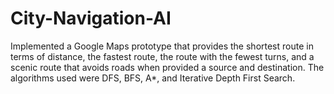# City-Navigation-AI
Implemented a Google Maps prototype that provides the shortest route in terms of distance, the fastest route, the route with the fewest turns, and a scenic route that avoids roads when provided a source and destination. The algorithms used were DFS, BFS, A*, and Iterative Depth First Search.
